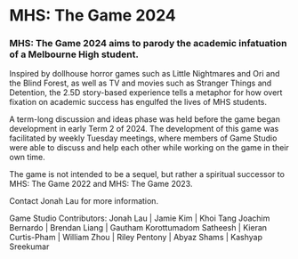 # MHS: The Game 2024

### MHS: The Game 2024 aims to parody the academic infatuation of a Melbourne High student.


Inspired by dollhouse horror games such as Little Nightmares and Ori and the Blind Forest, as well as TV and movies such as Stranger Things and Detention, the 2.5D story-based experience tells a metaphor for how overt fixation on academic success has engulfed the lives of MHS students.

A term-long discussion and ideas phase was held before the game began development in early Term 2 of 2024. The development of this game was facilitated by weekly Tuesday meetings, where members of Game Studio were able to discuss and help each other while working on the game in their own time.

The game is not intended to be a sequel, but rather a spiritual successor to MHS: The Game 2022 and MHS: The Game 2023.

Contact Jonah Lau for more information.

Game Studio Contributors:
Jonah Lau | Jamie Kim | Khoi Tang
Joachim Bernardo | Brendan Liang | Gautham Korottumadom Satheesh | Kieran Curtis-Pham | William Zhou | Riley Pentony | Abyaz Shams | Kashyap Sreekumar
